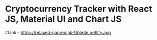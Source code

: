 # Cryptocurrency Tracker with React JS, Material UI and Chart JS


#Link - https://relaxed-paprenjak-f63e3e.netlify.app
